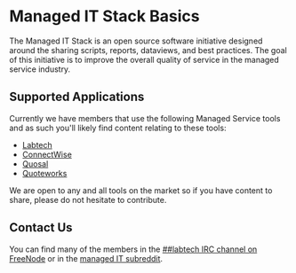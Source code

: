 Managed IT Stack Basics
==========

The Managed IT Stack is an open source software initiative designed around the sharing scripts, reports, dataviews, and best practices. The goal of this initiative is to improve the overall quality of service in the managed service industry.

Supported Applications
----------
Currently we have members that use the following Managed Service tools and as such you'll likely find content relating to these tools:
* [Labtech](http://www.labtechsoftware.com)
* [ConnectWise](http://www.connectwise.com)
* [Quosal](http://www.quosal.com/)
* [Quoteworks](http://www.quotewerks.com/)

We are open to any and all tools on the market so if you have content to share, please do not hesitate to contribute.

Contact Us
----------
You can find many of the members in the [##labtech IRC channel on FreeNode](http://webchat.freenode.net/?channels=%23%23labtech&uio=d4) or in the [managed IT subreddit](http://reddit.com/r/managedIT).
